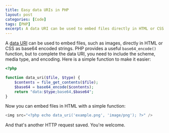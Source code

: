 ```yaml
---
title: Easy data URIs in PHP
layout: post
categories: [Code]
tags: [PHP]
excerpt: A data URI can be used to embed files directly in HTML or CSS as base64 encoded strings. Here is a quick PHP function to do just that.
---
```


A [data URI](https://developer.mozilla.org/en-US/docs/Web/HTTP/data_URIs) can be used to embed files, such as images, directly in HTML or CSS as base64 encoded strings. PHP provides a useful `base64_encode()` function, but to complete the data URI, you need to include the scheme, media type, and encoding. Here is a simple function to make it easier:

~~~~~~~~ php
<?php

function data_uri($file, $type) {
    $contents = file_get_contents($file);
    $base64 = base64_encode($contents);
    return "data:$type;base64,$base64";
}
~~~~~~~~

Now you can embed files in HTML with a simple function:

~~~~~~~~ php
<img src="<?php echo data_uri('example.png', 'image/png'); ?>" />
~~~~~~~~

And that's another HTTP request saved. You're welcome.
